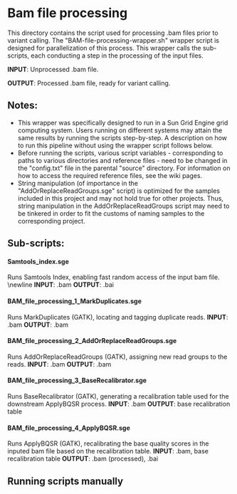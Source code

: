 # Bam file processing

This directory contains the script used for processing .bam files prior to variant calling. The "BAM-file-processing-wrapper.sh" wrapper script is designed for parallelization of this process. This wrapper calls the sub-scripts, each conducting a step in the processing of the input files. 

**INPUT**: Unprocessed .bam file.

**OUTPUT**: Processed .bam file, ready for variant calling.

## Notes:
* This wrapper was specifically designed to run in a Sun Grid Engine grid computing system. Users running on different systems may attain the same results by running the scripts step-by-step. A description on how to run this pipeline without using the wrapper script follows below. 
* Before running the scripts, various script variables - corresponding to paths to various directories and reference files - need to be changed in the "config.txt" file in the parental "source" directory. For information on how to access the required reference files, see the wiki pages. 
* String manipulation (of importance in the "AddOrReplaceReadGroups.sge" script) is optimized for the samples included in this project and may not hold true for other projects. Thus, string manipulation in the AddOrReplaceReadGroups script may need to be tinkered in order to fit the customs of naming samples to the corresponding project. 

## Sub-scripts: 

#### Samtools_index.sge
Runs Samtools Index, enabling fast random access of the input bam file. \newline
**INPUT**: .bam
**OUTPUT**: .bai

#### BAM_file_processing_1_MarkDuplicates.sge
Runs MarkDuplicates (GATK), locating and tagging duplicate reads.
**INPUT**: .bam
**OUTPUT**: .bam

#### BAM_file_processing_2_AddOrReplaceReadGroups.sge
Runs AddOrReplaceReadGroups (GATK), assigning new read groups to the reads. 
**INPUT**: .bam
**OUTPUT**: .bam

#### BAM_file_processing_3_BaseRecalibrator.sge
Runs BaseRecalibrator (GATK), generating a recalibration table used for the downstream ApplyBQSR process. 
**INPUT**: .bam
**OUTPUT**: base recalibration table

#### BAM_file_processing_4_ApplyBQSR.sge
Runs ApplyBQSR (GATK), recalibrating the base quality scores in the inputed bam file based on the recalibration table. 
**INPUT**: .bam, base recalibration table
**OUTPUT**: .bam (processed), .bai


## Running scripts manually




